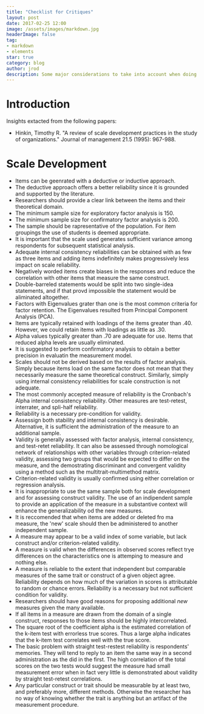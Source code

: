 ```yaml
---
title: "Checklist for Critiques"
layout: post
date: 2017-02-25 12:00
image: /assets/images/markdown.jpg
headerImage: false
tag:
- markdown
- elements
star: true
category: blog
author: jrod
description: Some major considerations to take into account when doing a critique
---
```


# Introduction  

Insights extacted from the following papers:
- Hinkin, Timothy R. "A review of scale development practices in the study of organizations." Journal of management 21.5 (1995): 967-988.


# Scale Development  

- Items can be geenrated with a deductive or inductive approach.
- The deductive approach offers a better reliability since it is grounded and supported by the literature.
- Researchers should provide a clear link between the items and their theoretical domain.
- The minimum sample size for exploratory factor analysis is 150.
- The minimum sample size for confirmatory factor analysis is 200.
- The sample should be rapresentative of the population. For item groupings the use of students is deemed appropriate.
- It is important that the scale used generates sufficient variance among respondents for subsequent statistical analysis.
- Adequate internal consistency reliabilities can be obtained with as few as three items and adding items indefinitely makes progressively less impact on scale reliability.
- Negatively worded items create biases in the responses and reduce the correlation with other items that measure the same construct.
- Double-barreled statements would be split into two single-idea statements, and if that provd impossible the statement would be aliminated altogether.
- Factors with Eigenvalues grater than one is the most common criteria for factor retention. The Eigenvalues resulted from Principal Component Analysis (PCA).
- Items are typically retained with loadings of the items greater than .40. However, we could retain items with loadings as little as .30.
- Alpha values typically greater than .70 are adequate for use. Items that reduced alpha levels are usually eliminated.
- It is suggested to perform confirmatory analysis to obtain a better precision in evaluatin the measurement model.
- Scales should not be derived based on the results of factor analysis. Simply because items load on the same factor does not mean that they necessarily measure the same theoretical construct. Similarly, simply using internal consistency reliabilities for scale construction is not adequate.
- The most commonly accepted measure of reliability is the Cronbach's Alpha internal consistency reliability. Other measures are test-retest, interrater, and spli-half reliability.
- Reliability is a necessary pre-condition for validity.
- Assessign both stability and internal consistency is desirable. Alternative, it is sufficient the administration of the measure to an additional sample.
- Validity is generally assessed with factor analysis, internal consistency, and test-retet reliability. It can also be assessed through nomological network of relationships with other variables through criterion-related validity, assessing two groups that would be expected to differ on the measure, and the demostrating discriminant and convergent validity using a method such as the multitrait-multimethod matrix.
- Criterion-related validity is usually confirmed using either correlation or regression analysis.
- It is inappropriate to use the same sample both for scale development and for assessing construct validity. The use of an indipendent sample to provide an application of the measure in a substantive context will enhance the generalizability od the new measures.  
- It is reccomended that when items are added or deleted fro ma measure, the 'new' scale should then be administered to another independent sample.
- A measure may appear to be a valid index of some variable, but lack construct and/or criterion-related validity.
- A measure is valid when the differences in observed scores reflect trye differences on the characteristics one is attemping to measure and nothing else.
- A measure is reliable to the extent that independent but comparable measures of the same trait or construct of a given object agree. Reliability depends on how much of the variation in scores is attributable to random or chance errors. Reliability is a necessary but not sufficient condition for validity.
- Researchers should have good reasons for proposing additional *new* measures given the many available.
- If all items in a measure are drawn from the domain of a single construct, responses to those items should be highly intercorrelated.
- The square root of the coefficient alpha is the estimated correlation of the k-item test with errorless true scores. Thus a large alpha indicates that the k-item test correlates well with the true score.
- The basic problem with straight test-restest reliability is respondents' memories. They will tend to reply to an item the same way in a second administration as the did in the first. The high correlation of the total scores on the two tests would suggest the measure had small measurement error when in fact very little is demonstrated about validity by straight test-retest correlations.
- Any particular construct or trait should be measurable by at least two, and preferably more, different methods. Otherwise the researcher has no way of knowing whether the trait is anything but an artifact of the measurement procedure.
